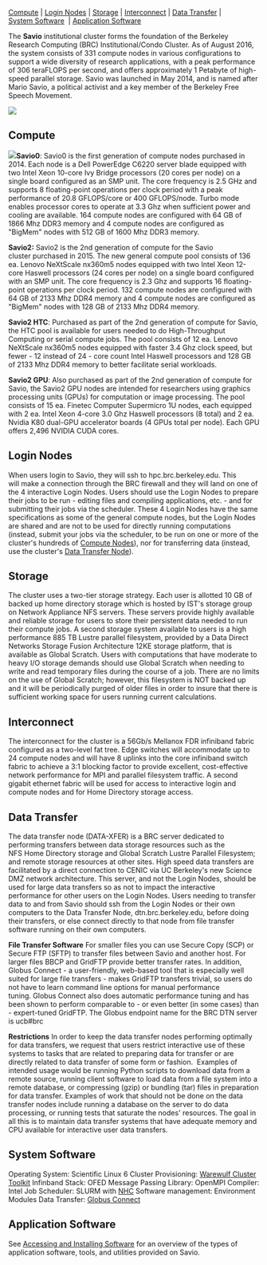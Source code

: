 [Compute](#Compute) | [Login Nodes](#Login_Nodes) | [Storage](#Storage) | [Interconnect](#Interconnect) | [Data Transfer](#Data_Transfer) | [System Software](#System_Software)  | [Application Software](#Application_Software)

The **Savio** institutional cluster forms the foundation of the Berkeley Research Computing (BRC) Institutional/Condo Cluster. As of August 2016, the system consists of 331 compute nodes in various configurations to support a wide diversity of research applications, with a peak performance of 306 teraFLOPS per second, and offers approximately 1 Petabyte of high-speed parallel storage. Savio was launched in May 2014, and is named after Mario Savio, a political activist and a key member of the Berkeley Free Speech Movement.

![](/sites/default/files/SAVIO%20Overview.jpeg)

[]()

**Compute**
-----------

![](/sites/default/files/DellBlade.jpg)**Savio0**: Savio0 is the first generation of compute nodes purchased in 2014. Each node is a Dell PowerEdge C6220 server blade equipped with two Intel Xeon 10-core Ivy Bridge processors (20 cores per node) on a single board configured as an SMP unit. The core frequency is 2.5 GHz and supports 8 floating-point operations per clock period with a peak performance of 20.8 GFLOPS/core or 400 GFLOPS/node. Turbo mode enables processor cores to operate at 3.3 Ghz when sufficient power and cooling are available. 164 compute nodes are configured with 64 GB of 1866 Mhz DDR3 memory and 4 compute nodes are configured as "BigMem" nodes with 512 GB of 1600 Mhz DDR3 memory.

**Savio2:** Savio2 is the 2nd generation of compute for the Savio cluster purchased in 2015. The new general compute pool consists of 136 ea. Lenovo NeXtScale nx360m5 nodes equipped with two Intel Xeon 12-core Haswell processors (24 cores per node) on a single board configured with an SMP unit. The core frequency is 2.3 Ghz and supports 16 floating-point operations per clock period. 132 compute nodes are configured with 64 GB of 2133 Mhz DDR4 memory and 4 compute nodes are configured as "BigMem" nodes with 128 GB of 2133 Mhz DDR4 memory.

**Savio2 HTC**: Purchased as part of the 2nd generation of compute for Savio, the HTC pool is available for users needed to do High-Throughput Computing or serial compute jobs. The pool consists of 12 ea. Lenovo NeXtScale nx360m5 nodes equipped with faster 3.4 Ghz clock speed, but fewer - 12 instead of 24 - core count Intel Haswell processors and 128 GB of 2133 Mhz DDR4 memory to better facilitate serial workloads.

**Savio2 GPU**: Also purchased as part of the 2nd generation of compute for Savio, the Savio2 GPU nodes are intended for researchers using graphics processing units (GPUs) for computation or image processing. The pool consists of 15 ea. Finetec Computer Supermicro 1U nodes, each equipped with 2 ea. Intel Xeon 4-core 3.0 Ghz Haswell processors (8 total) and 2 ea. Nvidia K80 dual-GPU accelerator boards (4 GPUs total per node). Each GPU offers 2,496 NVIDIA CUDA cores.

[]()

**Login Nodes**
---------------

When users login to Savio, they will ssh to hpc.brc.berkeley.edu. This will make a connection through the BRC firewall and they will land on one of the 4 interactive Login Nodes. Users should use the Login Nodes to prepare their jobs to be run - editing files and compiling applications, etc. - and for submitting their jobs via the scheduler. These 4 Login Nodes have the same specifications as some of the general compute nodes, but the Login Nodes are shared and are not to be used for directly running computations (instead, submit your jobs via the scheduler, to be run on one or more of the cluster's hundreds of [Compute Nodes](#Compute)), nor for transferring data (instead, use the cluster's [Data Transfer Node](#Data_Transfer)).

[]()

**Storage**
-----------

The cluster uses a two-tier storage strategy. Each user is allotted 10 GB of backed up home directory storage which is hosted by IST's storage group on Network Appliance NFS servers. These servers provide highly available and reliable storage for users to store their persistent data needed to run their compute jobs. A second storage system available to users is a high performance 885 TB Lustre parallel filesystem, provided by a Data Direct Networks Storage Fusion Architecture 12KE storage platform, that is available as Global Scratch. Users with computations that have moderate to heavy I/O storage demands should use Global Scratch when needing to write and read temporary files during the course of a job. There are no limits on the use of Global Scratch; however, this filesystem is NOT backed up and it will be periodically purged of older files in order to insure that there is sufficient working space for users running current calculations.

[]()

**Interconnect**
----------------

The interconnect for the cluster is a 56Gb/s Mellanox FDR infiniband fabric configured as a two-level fat tree. Edge switches will accommodate up to 24 compute nodes and will have 8 uplinks into the core infiniband switch fabric to achieve a 3:1 blocking factor to provide excellent, cost-effective network performance for MPI and parallel filesystem traffic. A second gigabit ethernet fabric will be used for access to interactive login and compute nodes and for Home Directory storage access.

[]()

**Data Transfer**
-----------------

The data transfer node (DATA-XFER) is a BRC server dedicated to performing transfers between data storage resources such as the NFS Home Directory storage and Global Scratch Lustre Parallel Filesystem; and remote storage resources at other sites. High speed data transfers are facilitated by a direct connection to CENIC via UC Berkeley's new Science DMZ network architecture. This server, and not the Login Nodes, should be used for large data transfers so as not to impact the interactive performance for other users on the Login Nodes. Users needing to transfer data to and from Savio should ssh from the Login Nodes or their own computers to the Data Transfer Node, dtn.brc.berkeley.edu, before doing their transfers, or else connect directly to that node from file transfer software running on their own computers.

**File Transfer Software**
For smaller files you can use Secure Copy (SCP) or Secure FTP (SFTP) to transfer files between Savio and another host. For larger files BBCP and GridFTP provide better transfer rates. In addition, Globus Connect - a user-friendly, web-based tool that is especially well suited for large file transfers - makes GridFTP transfers trivial, so users do not have to learn command line options for manual performance tuning. Globus Connect also does automatic performance tuning and has been shown to perform comparable to - or even better (in some cases) than - expert-tuned GridFTP. The Globus endpoint name for the BRC DTN server is ucb\#brc

**Restrictions**
In order to keep the data transfer nodes performing optimally for data transfers, we request that users restrict interactive use of these systems to tasks that are related to preparing data for transfer or are directly related to data transfer of some form or fashion.  Examples of intended usage would be running Python scripts to download data from a remote source, running client software to load data from a file system into a remote database, or compressing (gzip) or bundling (tar) files in preparation for data transfer. Examples of work that should not be done on the data transfer nodes include running a database on the server to do data processing, or running tests that saturate the nodes' resources. The goal in all this is to maintain data transfer systems that have adequate memory and CPU available for interactive user data transfers.

[]()

**System Software**
-------------------

Operating System: Scientific Linux 6
Cluster Provisioning: [Warewulf Cluster Toolkit](http://warewulf.lbl.gov/trac)
Infinband Stack: OFED
Message Passing Library: OpenMPI
Compiler: Intel
Job Scheduler: SLURM with [NHC](http://go.lbl.gov/nhc/)
Software management: Environment Modules
Data Transfer: [Globus Connect](https://www.globus.org/)

[]()

**Application Software**
------------------------

See [Accessing and Installing Software](http://research-it.berkeley.edu/services/high-performance-computing/accessing-and-installing-software) for an overview of the types of application software, tools, and utilities provided on Savio.


